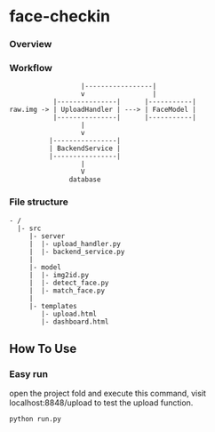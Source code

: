 # face-checkin

### Overview

### Workflow
```plain
                  |-----------------|
                  v                 |
           |---------------|      |-----------|
raw.img -> | UploadHandler | ---> | FaceModel |
           |---------------|      |-----------|
                  |                 
                  v
          |----------------|
          | BackendService |
          |----------------|
                  |
                  V
               database
```
### File structure
```plain
- /
  |- src
     |- server
     |  |- upload_handler.py
     |  |- backend_service.py
     |
     |- model
     |  |- img2id.py
     |  |- detect_face.py
     |  |- match_face.py
     |
     |- templates
        |- upload.html
        |- dashboard.html
```



## How  To Use

### Easy run

open the project fold and execute this command, visit localhost:8848/upload to test the upload function.
```
python run.py
```

